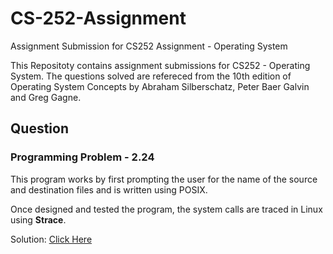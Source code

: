 # CS-252-Assignment
Assignment Submission for CS252 Assignment - Operating System

This Repositoty contains assignment submissions for CS252 - Operating System. The questions solved are refereced from the 10th edition of Operating System Concepts by Abraham Silberschatz, Peter Baer Galvin and Greg Gagne.

## Question 
### Programming Problem - 2.24 

This program works by first prompting the user for
the name of the source and destination files and is written using POSIX.

Once designed and tested the program, the system calls are traced in Linux using **Strace**.

Solution: [Click Here]()